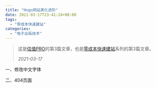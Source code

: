 ```yaml
---
title: "Hugo网站美化进阶"
date: 2021-03-17T23:41:24+08:00
tags:
  - "零成本快速建站"
categories:
  - "电子出版技术"
---
```

> 这是[估值PRO](guzhi.pro)的第3篇文章，也是[零成本快速建站](/tags/零成本快速建站/)系列的第3篇文章。
>
> *2021-03-17*

一、修改中文字体

二、404页面

